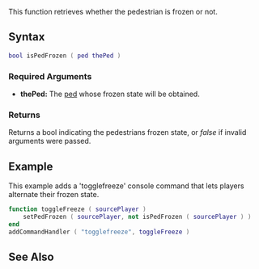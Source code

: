 This function retrieves whether the pedestrian is frozen or not.

Syntax
------

``` lua
bool isPedFrozen ( ped thePed )
```

### Required Arguments

-   **thePed:** The [ped](/ped.md "wikilink") whose frozen state will be obtained.

### Returns

Returns a bool indicating the pedestrians frozen state, or *false* if invalid arguments were passed.

Example
-------

This example adds a 'togglefreeze' console command that lets players alternate their frozen state.

``` lua
function toggleFreeze ( sourcePlayer )
    setPedFrozen ( sourcePlayer, not isPedFrozen ( sourcePlayer ) )
end
addCommandHandler ( "togglefreeze", toggleFreeze )
```

See Also
--------
